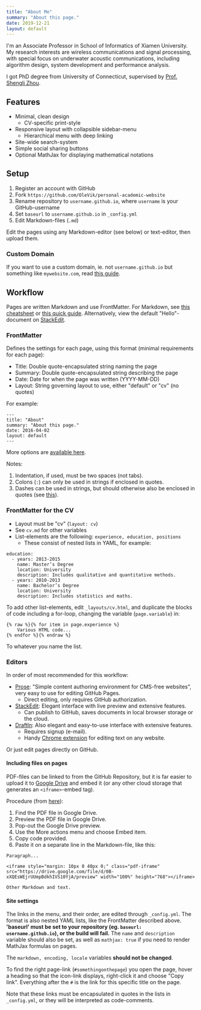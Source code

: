 ```yaml
---
title: "About Me"
summary: "About this page."
date: 2019-12-21
layout: default
---
```


I'm an Associate Professor in School of Informatics of Xiamen University.
My research interests are wireless communications and signal processing, with special focus on underwater acoustic communications, including algorithm design, system development and performance analysis.

I got PhD degree from University of Connecticut, supervised by [Prof. Shengli Zhou](https://www.ee.uconn.edu/shengli-zhou/). 

## Features
- Minimal, clean design
	- CV-specific print-style
- Responsive layout with collapsible sidebar-menu
	- Hierarchical menu with deep linking
- Site-wide search-system
- Simple social sharing buttons
- Optional MathJax for displaying mathematical notations

## Setup

1. Register an account with GitHub
2. Fork `https://github.com/OleVik/personal-academic-website`
3. Rename repository to `username.github.io`, where `username` is your GitHub-username
4. Set `baseurl` to `username.github.io` in `_config.yml`
5. Edit Markdown-files (`.md`)

Edit the pages using any Markdown-editor (see below) or text-editor, then upload them.

### Custom Domain
If you want to use a custom domain, ie. not `username.github.io` but something like `mywebsite.com`, read [this guide](https://help.github.com/articles/using-a-custom-domain-with-github-pages/).

## Workflow
Pages are written Markdown and use FrontMatter. For Markdown, see [this cheatsheet](http://ricostacruz.com/cheatsheets/markdown.html) or [this quick guide](https://milanaryal.com/2015/writing-on-github-pages-and-jekyll-using-markdown/). Alternatively, view the default "Hello"-document on [StackEdit](https://stackedit.io/editor).

### FrontMatter
Defines the settings for each page, using this format (minimal requirements for each page):

- Title: Double quote-encapsulated string naming the page
- Summary: Double quote-encapsulated string describing the page
- Date: Date for when the page was written (YYYY-MM-DD)
- Layout: String governing layout to use, either "default" or "cv" (no quotes)

For example:

```
---
title: "About"
summary: "About this page."
date: 2016-04-02
layout: default
---
```

More options are [available here](https://jekyllrb.com/docs/frontmatter/).

Notes:

1. Indentation, if used, must be two spaces (not tabs).
2. Colons (`:`) can only be used in strings if enclosed in quotes.
3. Dashes can be used in strings, but should otherwise also be enclosed in quotes (see [this](https://docs.saltstack.com/en/latest/topics/yaml/)).

### FrontMatter for the CV
- Layout must be "cv" (`layout: cv`)
- See `cv.md` for other variables
- List-elements are the following: `experience, education, positions`
	- These consist of nested lists in YAML, for example:

```
education:
  - years: 2013-2015
    name: Master’s Degree
    location: University
    description: Includes qualitative and quantitative methods.
  - years: 2010-2013
    name: Bachelor’s Degree
    location: University
    description: Includes statistics and maths.
```

To add other list-elements, edit `_layouts/cv.html`, and duplicate the blocks of code including a for-loop, changing the variable (`page.variable`) in:

```
{% raw %}{% for item in page.experience %}
	Various HTML code...
{% endfor %}{% endraw %}
```

To whatever you name the list.

### Editors
In order of most recommended for this workflow:

- [Prose](http://prose.io/#about): "Simple content authoring environment for CMS-free websites", very easy to use for editing GitHub Pages.
	- Direct editing, only requires GitHub authorization.
- [StackEdit](https://stackedit.io/): Elegant interface with live preview and extensive features.
	- Can publish to GitHub, saves documents in local browser storage or the cloud.
- [DraftIn](http://docs.withdraft.com/): Also elegant and easy-to-use interface with extensive features.
	- Requires signup (e-mail).
	- Handy [Chrome extension](https://chrome.google.com/webstore/detail/draft/amlbbbgcijmiooecobhkjblcdkjldmdk) for editing text on any website.

Or just edit pages directly on GitHub.

#### Including files on pages
PDF-files can be linked to from the GitHub Repository, but it is far easier to upload it to [Google Drive](https://drive.google.com/drive/) and embed it (or any other cloud storage that generates an `<iframe>`-embed tag).

Procedure (from [here](http://www.steegle.com/websites/google-sites-howtos/embed-drive-pdf)):

1. Find the PDF file in Google Drive.
2. Preview the PDF file in Google Drive.
3. Pop-out the Google Drive preview.
4. Use the More actions menu and choose Embed item.
5. Copy code provided.
6. Paste it on a separate line in the Markdown-file, like this:

```
Paragraph...

<iframe style="margin: 10px 0 40px 0;" class="pdf-iframe" src="https://drive.google.com/file/d/0B-xXQEsWEjrUUmpBdkhIVS10YjA/preview" width="100%" height="768"></iframe>

Other Markdown and text.
```

#### Site settings
The links in the menu, and their order, are edited through `_config.yml`. The format is also nested YAML lists, like the FrontMatter described above. **'baseurl' must be set to your repository (eg. `baseurl: username.github.io`), or the build will fail.** The `name` and `description` variable should also be set, as well as `mathjax: true` if you need to render MathJax formulas on pages.

The `markdown, encoding, locale` variables **should not be changed**.

To find the right page-link (`#somethingonthepage`) you open the page, hover a heading so that the icon-link displays, right-click it and choose "Copy link". Everything after the `#` is the link for this specific title on the page.

Note that these links must be encapsulated in quotes in the lists in `_config.yml`, or they will be interpreted as code-comments.

